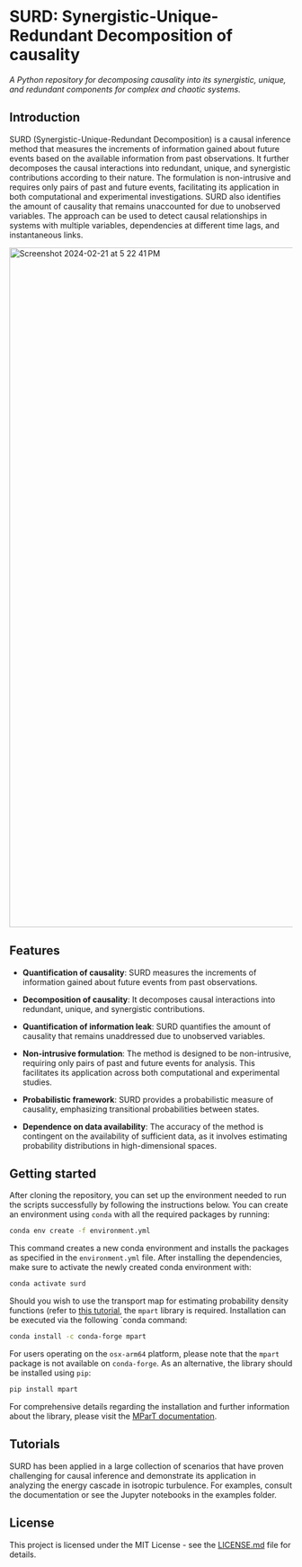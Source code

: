 # SURD: Synergistic-Unique-Redundant Decomposition of causality

_A Python repository for decomposing causality into its synergistic, unique, and redundant components for complex and chaotic systems._

## Introduction
SURD (Synergistic-Unique-Redundant Decomposition) is a causal inference method that measures the increments of information gained about future events based on the
available information from past observations. It further decomposes the causal interactions into redundant, unique, and synergistic contributions according to their nature. The formulation is non-intrusive and requires only pairs of past and future events, facilitating its application in both computational and experimental
investigations. SURD also identifies the amount of causality that remains unaccounted for due to unobserved variables. The approach can be used to detect
causal relationships in systems with multiple variables, dependencies at different time lags, and instantaneous links.

<img width="1209" alt="Screenshot 2024-02-21 at 5 22 41 PM" src="https://github.mit.edu/storage/user/27189/files/77ed0e78-e988-406c-b977-0e927661b168">

## Features

- **Quantification of causality**: SURD measures the increments of information gained about future events from past observations.

- **Decomposition of causality**: It decomposes causal interactions into redundant, unique, and synergistic contributions.

- **Quantification of information leak**: SURD quantifies the amount of causality that remains unaddressed due to unobserved variables.

- **Non-intrusive formulation**: The method is designed to be non-intrusive, requiring only pairs of past and future events for analysis. This facilitates its application across both computational and experimental studies.

- **Probabilistic framework**: SURD provides a probabilistic measure of causality, emphasizing transitional probabilities between states.

- **Dependence on data availability**: The accuracy of the method is contingent on the availability of sufficient data, as it involves estimating probability distributions in high-dimensional spaces.

## Getting started

After cloning the repository, you can set up the environment needed to run the scripts successfully by following the instructions below. You can create an environment using `conda` with all the required packages by running:
```sh
conda env create -f environment.yml
```
This command creates a new conda environment and installs the packages as specified in the `environment.yml` file. After installing the dependencies, make sure to activate the newly created conda environment with:
```sh
conda activate surd
```
Should you wish to use the transport map for estimating probability density functions (refer to [this tutorial](https://github.com/MIT-Computational-Turbulence-Group/SURD/blob/main/examples/E07_transport_map.ipynb), the `mpart` library is required. Installation can be executed via the following `conda command:
```sh
conda install -c conda-forge mpart
```
For users operating on the `osx-arm64` platform, please note that the `mpart` package is not available on `conda-forge`. As an alternative, the library should be installed using `pip`:
```sh
pip install mpart
```
For comprehensive details regarding the installation and further information about the library, please visit the [MParT documentation](https://measuretransport.github.io/MParT/).

## Tutorials
SURD has been applied in a large collection of scenarios that have proven challenging for causal inference and demonstrate its application in analyzing the energy cascade in isotropic turbulence. For examples, consult the documentation or see the Jupyter notebooks in the examples folder.

## License
This project is licensed under the MIT License - see the [LICENSE.md](LICENSE.md) file for details.

